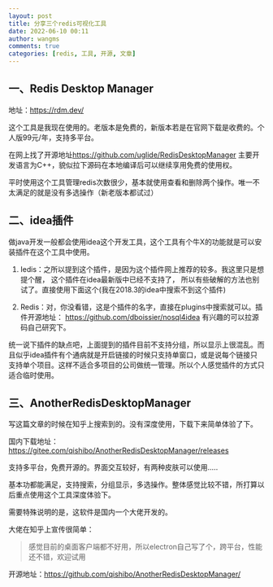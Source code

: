 ```yaml
---
layout: post
title: 分享三个redis可视化工具
date: 2022-06-10 00:11
author: wangms
comments: true
categories: [redis, 工具, 开源, 文章]
---
```

<h2>一、Redis Desktop Manager</h2>
<p>地址：<a href="https://rdm.dev/">https://rdm.dev/</a></p>
<p>这个工具是我现在使用的。老版本是免费的，新版本若是在官网下载是收费的。个人版99元/年，支持多平台。</p>
<p>在网上找了开源地址<a href="https://github.com/uglide/RedisDesktopManager">https://github.com/uglide/RedisDesktopManager</a> 主要开发语言为C++，貌似拉下源码在本地编译后可以继续享用免费的使用权。</p>
<p>平时使用这个工具管理redis次数很少，基本就使用查看和删除两个操作。唯一不太满足的就是没有多选操作（新老版本都试过）
<img src="https://img.wangms.com/blog/1240.png" alt="" /></p>
<h2>二、idea插件</h2>
<p>做java开发一般都会使用idea这个开发工具，这个工具有个牛X的功能就是可以安装插件在这个工具中使用。</p>
<ol>
<li>
<p>Iedis：之所以提到这个插件，是因为这个插件网上推荐的较多。我这里只是想提个醒， 这个插件在idea最新版中已经不支持了， 所以有些破解的方法也别试了。直接使用下面这个(我在2018.3的idea中搜索不到这个插件) </p>
</li>
<li>
<p>Redis：对，你没看错，这是个插件的名字，直接在plugins中搜索就可以。插件开源地址： <a href="https://github.com/dboissier/nosql4idea">https://github.com/dboissier/nosql4idea</a> 有兴趣的可以拉源码自己研究下。</p>
</li>
</ol>
<p>统一说下插件的缺点吧，上面提到的插件目前不支持分组，所以显示上很混乱。而且似乎idea插件有个通病就是开启链接的时候只支持单窗口，或是说每个链接只支持单个项目。这样不适合多项目的公司做统一管理。所以个人感觉插件的方式只适合临时使用。
<img src="https://img.wangms.com/blog/1240-20220610000708906.png" alt="" /></p>
<h2>三、AnotherRedisDesktopManager</h2>
<p>写这篇文章的时候在知乎上搜索到的。没有深度使用，下载下来简单体验了下。</p>
<p>国内下载地址：<a href="https://gitee.com/qishibo/AnotherRedisDesktopManager/releases">https://gitee.com/qishibo/AnotherRedisDesktopManager/releases</a></p>
<p>支持多平台，免费开源的。界面交互较好，有两种皮肤可以使用.....</p>
<p>基本功都能满足，支持搜索，分组显示，多选操作。整体感觉比较不错，所打算以后重点使用这个工具深度体验下。</p>
<p>需要特殊说明的是，这软件是国内一个大佬开发的。</p>
<p>大佬在知乎上宣传很简单：</p>
<blockquote>
<p>感觉目前的桌面客户端都不好用，所以electron自己写了个，跨平台，性能还不错，欢迎试用</p>
</blockquote>
<p>开源地址：<a href="https://github.com/qishibo/AnotherRedisDesktopManager/">https://github.com/qishibo/AnotherRedisDesktopManager/</a></p>
<p><img src="https://img.wangms.com/blog/1240-20220610000708972.png" alt="" /></p>
